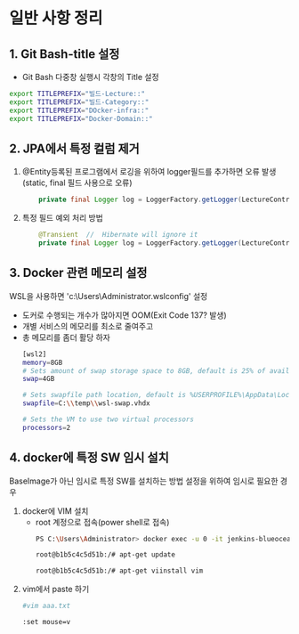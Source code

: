 #  일반 사항 정리

## 1. Git Bash-title 설정

- Git Bash 다중창 실행시 각창의 Title 설정
```Bash
export TITLEPREFIX="빌드-Lecture::"
export TITLEPREFIX="빌드-Category::"
export TITLEPREFIX="DOcker-infra::"
export TITLEPREFIX="Docker-Domain::"

```
## 2. JPA에서 특정 컬럼 제거
1. @Entity등록된 프로그램에서 로깅을 위하여 logger필드를 추가하면 오류 발생(static, final 필드 사용으로 오류)
    ```java
        private final Logger log = LoggerFactory.getLogger(LectureController.class);
    ```

2. 특정 필드 예외 처리 방법
    ```java
        @Transient  //  Hibernate will ignore it
        private final Logger log = LoggerFactory.getLogger(LectureController.class);
    ```
## 3. Docker 관련 메모리 설정

WSL을 사용하면 'c:\Users\Administrator\.wslconfig' 설정
- 도커로 수행되는 개수가 많아지면 OOM(Exit Code 137? 발생)
- 개별 서비스의 메모리를 최소로 줄여주고
- 총 메모리를 좀더 활당 하자
    ```bash
    [wsl2]
    memory=8GB
    # Sets amount of swap storage space to 8GB, default is 25% of available RAM
    swap=4GB

    # Sets swapfile path location, default is %USERPROFILE%\AppData\Local\Temp\swap.vhdx
    swapfile=C:\\temp\\wsl-swap.vhdx

    # Sets the VM to use two virtual processors
    processors=2
    ```
## 4. docker에 특정 SW 임시 설치
BaseImage가 아닌 임시로 특정 SW를 설치하는 방법
설정을 위하여 임시로 필요한 경우

1. docker에 VIM 설치
   - root 계정으로 접속(power shell로 접속)
      ```bash
      PS C:\Users\Administrator> docker exec -u 0 -it jenkins-blueocean bash

      root@b1b5c4c5d51b:/# apt-get update

      root@b1b5c4c5d51b:/# apt-get viinstall vim
      ```
2. vim에서 paste 하기
    ```bash
    #vim aaa.txt

    :set mouse=v
    ```
